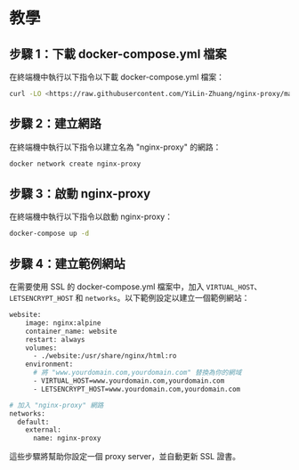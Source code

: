 # 教學
## 步驟 1：**下載 docker-compose.yml 檔案**

在終端機中執行以下指令以下載 docker-compose.yml 檔案：

```sh
curl -LO <https://raw.githubusercontent.com/YiLin-Zhuang/nginx-proxy/master/docker-compose.yml>

```

## 步驟 2：**建立網路**

在終端機中執行以下指令以建立名為 "nginx-proxy" 的網路：

```sh
docker network create nginx-proxy

```

## 步驟 3：**啟動 nginx-proxy**

在終端機中執行以下指令以啟動 nginx-proxy：

```sh
docker-compose up -d

```

## 步驟 4：**建立範例網站**

在需要使用 SSL 的 docker-compose.yml 檔案中，加入 `VIRTUAL_HOST`、`LETSENCRYPT_HOST` 和 `networks`。以下範例設定以建立一個範例網站：

```sh
website:
    image: nginx:alpine
    container_name: website
    restart: always
    volumes:
      - ./website:/usr/share/nginx/html:ro
    environment:
      # 將 "www.yourdomain.com,yourdomain.com" 替換為你的網域
      - VIRTUAL_HOST=www.yourdomain.com,yourdomain.com
      - LETSENCRYPT_HOST=www.yourdomain.com,yourdomain.com

# 加入 "nginx-proxy" 網路
networks:
  default:
    external:
      name: nginx-proxy

```

這些步驟將幫助你設定一個 proxy server，並自動更新 SSL 證書。
